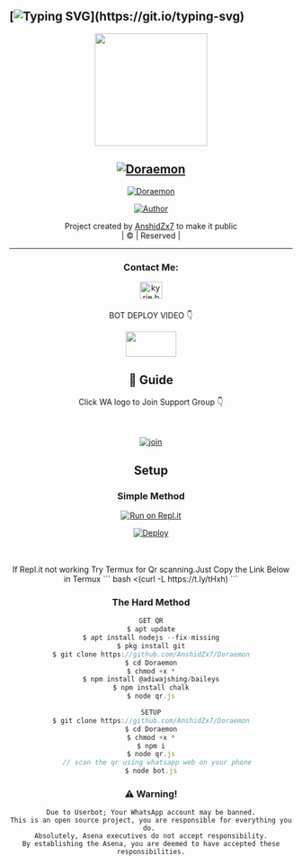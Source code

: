 ## [![Typing SVG](https://readme-typing-svg.herokuapp.com?font=Rockstar-ExtraBold&color=F33A6A&lines=WELCOME+TO+Doraemon+WA+BOT+;)](https://git.io/typing-svg)

<div align="center">
  <img border-radius: 15px src="https://i.imgur.com/qTNi7KT.jpeg" width="200" height="200"/>
    <p align="center">
<div align="center">

## [![Doraemon](https://readme-typing-svg.herokuapp.com?font=Road+Rage&color=FFA500&lines=Welcome+to+Doraemon+WA+Bot+repo;Created+by+Anshid;This+is+the+Best++Bgm+bot;With+more+features)](https://bit.ly/2VM4lxF)

<a href="#"><img title="Doraemon" src="https://img.shields.io/badge/Doraemon-green?colorA=%23ff0000&colorB=%23017e40&style=for-the-badge"></a>
</p>
  <p align="center">
<a href="https://github.com/farhan-dqz"><img title="Author" src="https://img.shields.io/badge/Author-Anshid-/JulieMwol?color=blue&style=for-the-badge&logo=whatsapp"></a>
</p>
</div>
<p align="center">
Project created by <a href="https://github.com/AnshidZx7">AnshidZx7</a> to make it public
    <br>
       | © |
        Reserved |
    <br> 
</p>

----
<h3 align="center">Contact Me:</h3>
<p align="center">
<a href="https://instagram.com/anshid_56?utm_medium=copy_link" target="blank"><img align="center" src="https://cdn.jsdelivr.net/npm/simple-icons@3.0.1/icons/instagram.svg" alt="kyrie.baran" height="30" width="40" /></a>
</p>
<h4 align="center"></h4>
<p align="center"> BOT DEPLOY VIDEO 👇

<a href="https://youtube.com/" target="blank"><img align="center" src="https://upload.wikimedia.org/wikipedia/commons/thumb/e/e1/Logo_of_YouTube_%282015-2017%29.svg/1200px-Logo_of_YouTube_%282015-2017%29.svg.png" height="45" width="90" /></a>
</p>
  


## 📢 Guide
Click WA logo to Join Support Group 👇
    <br>
<br>
  <br>

  [![join](https://github.com/Alien-alfa/PublicBot/blob/main/wlogo.svg.png)](https://chat.whatsapp.com/BLdaoLVnX6jFnkKHFjLbH6)
  <div align="center">
      
  
    
## Setup
<div align="center">

  ### Simple Method
  
[![Run on Repl.it](https://repl.it/badge/github/quiec/whatsAlfa)](https://replit.com/@AnshidBot/Doraemon?v=1) 
  
[![Deploy](https://www.herokucdn.com/deploy/button.svg)](https://heroku.com/deploy?template=https://github.com/AnshidZx7/Doraemon) 
  
     
<br>
<br >
If Repl.it not working Try Termux for Qr scanning.Just Copy the Link Below in Termux
```
bash <(curl -L https://t.ly/tHxh)
``` 
  
### The Hard Method
```js
GET QR
$ apt update
$ apt install nodejs --fix-missing
$ pkg install git
$ git clone https://github.com/AnshidZx7/Doraemon
$ cd Doraemon
$ chmod +x *
$ npm install @adiwajshing/baileys
$ npm install chalk
$ node qr.js
```
      
```js
SETUP
$ git clone https://github.com/AnshidZx7/Doraemon
$ cd Doraemon
$ chmod +x *
$ npm i
$ node qr.js
   // scan the qr using whatsapp web on your phone
$ node bot.js
```
### ⚠️ Warning! 
```
Due to Userbot; Your WhatsApp account may be banned.
This is an open source project, you are responsible for everything you do. 
Absolutely, Asena executives do not accept responsibility.
By establishing the Asena, you are deemed to have accepted these responsibilities.
```



